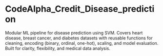 # CodeAlpha_Credit_Disease_prediction
Modular ML pipeline for disease prediction using SVM. Covers heart disease, breast cancer, and diabetes datasets with reusable functions for cleaning, encoding (binary, ordinal, one-hot), scaling, and model evaluation. Built for clarity, flexibility, and medical data analysis.

